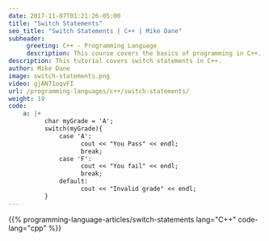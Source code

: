 ```yaml
---
date: 2017-11-07T01:21:26-05:00
title: "Switch Statements"
seo_title: "Switch Statements | C++ | Mike Dane"
subheader:
     greeting: C++ - Programming Language
     description: This course covers the basics of programming in C++. Work your way through the videos/articles and I'll teach you everything you need to know to start your programming journey!
description: This tutorial covers switch statements in C++.
author: Mike Dane
image: switch-statements.png
video: gjAN71oqvFI
url: /programming-languages/c++/switch-statements/
weight: 19
code:
    a: |+
          char myGrade = 'A';
          switch(myGrade){
              case 'A':
                    cout << "You Pass" << endl;
                    break;
              case 'F':
                    cout << "You fail" << endl;
                    break;
              default:
                    cout << "Invalid grade" << endl;
          }
---
```


{{% programming-language-articles/switch-statements lang="C++" code-lang="cpp" %}}
